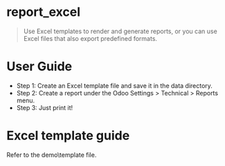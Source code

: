 # report_excel
> Use Excel templates to render and generate reports, or you can use Excel files that also export predefined formats.

# User Guide
- Step 1: Create an Excel template file and save it in the data directory.
- Step 2: Create a report under the Odoo Settings > Technical > Reports menu.
- Step 3: Just print it!

# Excel template guide
Refer to the demo\template file.